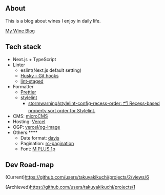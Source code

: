 ## About

This is a blog about wines I enjoy in daily life.

[My Wine Blog](https://wine-blog.vercel.app/)

## Tech stack

- Next.js + TypeScript
- Linter
  - eslint(Next.js default setting)
  - [Husky - Git hooks](https://typicode.github.io/husky/#/)
  - [lint-staged](https://github.com/okonet/lint-staged)
- Formatter
  - [Prettier](https://prettier.io/)
  - [stylelint](https://stylelint.io/)
    - [stormwarning/stylelint-config-recess-order: 🗂️ Recess-based property sort order for Stylelint.](https://github.com/stormwarning/stylelint-config-recess-order)
- CMS: [microCMS](https://microcms.io/)
- Hosting: [Vercel](https://vercel.com/)
- OGP: [vercel/og-image](https://github.com/vercel/og-image)
- Others:\*\*\*\*
  - Date format: [dayjs](https://github.com/iamkun/dayjs/blob/dev/docs/ja/README-ja.md)
  - Pagination: [rc-pagination](https://github.com/react-component/pagination)
  - Font: [M PLUS 1p](https://fonts.google.com/specimen/M+PLUS+1p?subset=japanese#about)

## Dev Road-map

(Current)https://github.com/users/takuyakikuchi/projects/2/views/6

(Archieved)https://github.com/users/takuyakikuchi/projects/1
